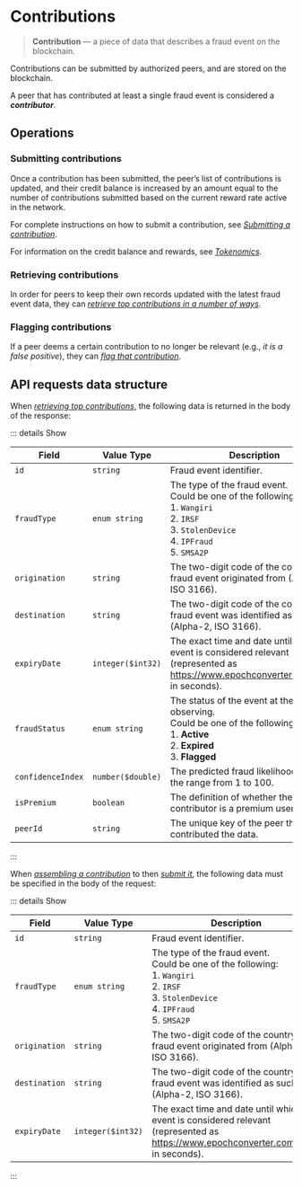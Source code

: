 # Contributions

> **Contribution** — a piece of data that describes a fraud event on the blockchain.
>

Contributions can be submitted by authorized peers, and are stored on the blockchain.

A peer that has contributed at least a single fraud event is considered a ***contributor***.

## Operations

### Submitting contributions

Once a contribution has been submitted, the peer’s list of contributions is updated, and their credit balance is increased by an amount equal to the number of contributions submitted based on the current reward rate active in the network.

For complete instructions on how to submit a contribution, see *[Submitting a contribution](../Tutorials/Submitting_a_contribution.md)*.

For information on the credit balance and rewards, see *[Tokenomics](./Tokenomics.md)*.

### Retrieving contributions

In order for peers to keep their own records updated with the latest fraud event data, they can *[retrieve top contributions in a number of ways](../Tutorials/Retrieving_top_contributions.md)*.

### Flagging contributions

If a peer deems a certain contribution to no longer be relevant (e.g., *it is a false positive*), they can *[flag that contribution](../Tutorials/Flagging_a_contribution.md)*.

## API requests data structure

When *[retrieving top contributions](../API_Specification/contribution-controller/Retrieving_top_contributions.md)*, the following data is returned in the body of the response:

::: details Show

| Field | Value Type | Description |
| --- | --- | --- |
| `id` | `string` | Fraud event identifier. |
| `fraudType` | `enum string` | The type of the fraud event. <br> Could be one of the following: <br> 1. `Wangiri` <br> 2. `IRSF` <br> 3. `StolenDevice` <br> 4. `IPFraud` <br> 5. `SMSA2P` |
| `origination` | `string` | The two-digit code of the country the fraud event originated from (Alpha-2, ISO 3166). |
| `destination` | `string` | The two-digit code of the country the fraud event was identified as such (Alpha-2, ISO 3166). |
| `expiryDate` | `integer($int32)` | The exact time and date until which the event is considered relevant (represented as https://www.epochconverter.com/clock in seconds). |
| `fraudStatus` | `enum string` | The status of the event at the time of observing. <br> Could be one of the following: <br> 1. **Active** <br> 2. **Expired** <br> 3. **Flagged** |
| `confidenceIndex` | `number($double)` | The predicted fraud likelihood score in the range from 1 to 100. |
| `isPremium` | `boolean` | The definition of whether the contributor is a premium user. |
| `peerId` | `string` | The unique key of the peer that contributed the data. |

:::

When *[assembling a contribution](../API_Specification/contribution-controller/Assembling_a_contribution.md)* to then *[submit it](../API_Specification/contribution-controller/Submitting_a_contribution.md)*, the following data must be specified in the body of the request:

::: details Show

| Field | Value Type | Description |
| --- | --- | --- |
| `id` | `string` | Fraud event identifier. |
| `fraudType` | `enum string` | The type of the fraud event. <br> Could be one of the following: <br> 1. `Wangiri` <br> 2. `IRSF` <br> 3. `StolenDevice` <br> 4. `IPFraud` <br> 5. `SMSA2P` |
| `origination` | `string` | The two-digit code of the country the fraud event originated from (Alpha-2, ISO 3166). |
| `destination` | `string` | The two-digit code of the country the fraud event was identified as such (Alpha-2, ISO 3166). |
| `expiryDate` | `integer($int32)` | The exact time and date until which the event is considered relevant (represented as https://www.epochconverter.com/clock in seconds). |

:::

